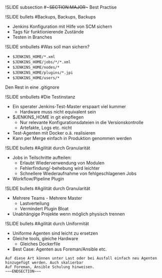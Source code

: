 !SLIDE subsection
#~~~SECTION:MAJOR~~~ Best Practise

!SLIDE bullets 
#Backups, Backups, Backups
* Jenkins Konfiguration mit Hilfe von SCM sichern
* Tags für funktionierende Zustände
* Testen in Branches

!SLIDE smbullets
#Was soll man sichern?

* `$JENKINS_HOME/*.xml`
* `$JENKINS_HOME/jobs/*/*.xml`
* `$JENKINS_HOME/nodes/*`
* `$JENKINS_HOME/plugins/*.jpi`
* `$JENKINS_HOME/users/*`

Den Rest in eine .gitignore

!SLIDE smbullets 
#Die Testinstanz
* Ein sperater Jenkins-Test-Master erspaart viel kummer
  - Hardware muss nicht equivalent sein
* $JENKINS\_HOME in git einpflegen
  - Nur relevante Konfigurationsdateien in die Versionskontrolle
  - Artefakte, Logs etc. nicht
* Test-Agenten mit Docker o.ä. realisieren
* Kann per Merge einfach in Produktion genommen werden

!SLIDE bullets 
#Agilität durch Granularität
* Jobs in Teilschritte aufteilen:
  - Erlaubt Wiederverwendung von Modulen
  - Fehlerfindung/-behebung wird leichter
  - Schnellere Wiederaufnahme von fehlgeschlagenen Jobs
* Workflow/Pipeline Plugin

!SLIDE bullets 
#Agilität durch Granularität
* Mehrere Teams - Mehrere Master
  - Lastverteilung
  - Vermindert Plugin Bloat
* Unabhängige Projekte wenn möglich physisch trennen

!SLIDE bullets 
#Agilität durch Uniformität
* Uniforme Agenten sind leicht zu ersetzen
* Gleiche tools, gleiche Hardware
  - Gleiches Dockerfile
* Best Case: Agenten aus Foreman/Ansible etc.

~~~SECTION:notes~~~
Auf diese Art können unter Last oder bei Ausfall einfach neu Agenten
hinzugefügt werden. Auch skalierbar
Auf Foreman, Ansible Schulung hinweisen.
~~~ENDSECTION~~~
